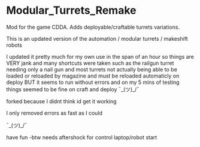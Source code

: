 # Modular_Turrets_Remake
Mod for the game CDDA. Adds deployable/craftable turrets variations.


This is an updated version of the automation / modular turrets / makeshift robots

I updated it pretty much for my own use in the span of an hour so things are VERY jank and many shortcuts were taken such as the railgun turret needing only a nail gun
and most turrets not actually being able to be loaded or reloaded by magazine and must be reloaded automaticly on deploy 
BUT it seems to run without errors and on my 5 mins of testing things seemed to be fine on craft and deploy ¯\_(ツ)_/¯

forked because I didnt think id get it working

I only removed errors as fast as I could

¯\_(ツ)_/¯


have fun -btw needs aftershock for control laptop/robot start
